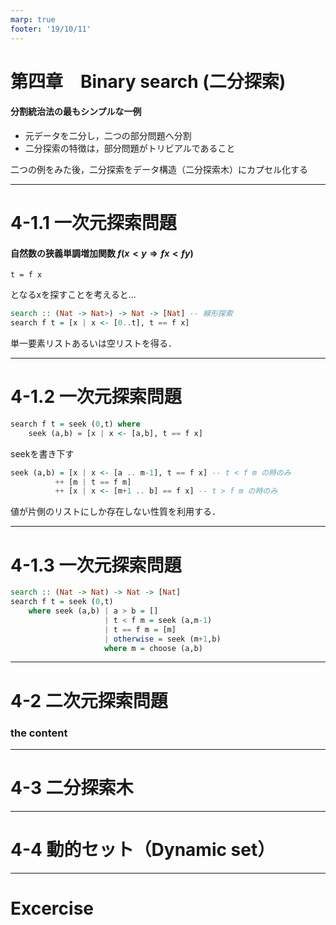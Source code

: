 ```yaml
---
marp: true
footer: '19/10/11'
---
```

<!-- 
theme: gaia
size: 16:9
paginate: true
-->
# 第四章　Binary search (二分探索)
#### 分割統治法の最もシンプルな一例
* 元データを二分し，二つの部分問題へ分割
* 二分探索の特徴は，部分問題がトリビアルであること

二つの例をみた後，二分探索をデータ構造（二分探索木）にカプセル化する

---
# 4-1.1 一次元探索問題
#### 自然数の狭義単調増加関数 $f (x < y \Rightarrow f x < f y)$
```
t = f x
```
となるxを探すことを考えると...
```haskell
search :: (Nat -> Nat>) -> Nat -> [Nat] -- 線形探索
search f t = [x | x <- [0..t], t == f x]
```
単一要素リストあるいは空リストを得る．

---
# 4-1.2 一次元探索問題
```haskell
search f t = seek (0,t) where
    seek (a,b) = [x | x <- [a,b], t == f x]
```
seekを書き下す
```haskell
seek (a,b) = [x | x <- [a .. m-1], t == f x] -- t < f m の時のみ
          ++ [m | t == f m]
          ++ [x | x <- [m+1 .. b] == f x] -- t > f m の時のみ
```

値が片側のリストにしか存在しない性質を利用する．

---
# 4-1.3 一次元探索問題
```haskell
search :: (Nat -> Nat) -> Nat -> [Nat]
search f t = seek (0,t)
    where seek (a,b) | a > b = []
                     | t < f m = seek (a,m-1)
                     | t == f m = [m]
                     | otherwise = seek (m+1,b)
                     where m = choose (a,b)
```

---
# 4-2 二次元探索問題
### the content
---
# 4-3 二分探索木
---
# 4-4 動的セット（Dynamic set）
---
# Excercise